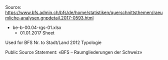 Source:
https://www.bfs.admin.ch/bfs/de/home/statistiken/querschnittsthemen/raeumliche-analysen.gnpdetail.2017-0593.html
- be-b-00.04-rgs-01.xlsx
  - 01.01.2017 Sheet

Used for BFS Nr. to Stadt/Land 2012 Typologie

Public Source Statement:
«BFS – Raumgliederungen der Schweiz»
